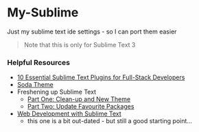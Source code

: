 My-Sublime
==========

Just my sublime text ide settings - so I can port them easier

> Note that this is only for Sublime Text 3

### Helpful Resources
* [10 Essential Sublime Text Plugins for Full-Stack Developers](http://www.sitepoint.com/10-essential-sublime-text-plugins-full-stack-developer/)
* [Soda Theme](https://github.com/buymeasoda/soda-theme)
* Freshening up Sublime Text
  * [Part One: Clean-up and New Theme](http://toomanyideas.net/2014/freshening-up-sublime-text.html)
  * [Part Two: Update Favourite Packages](http://toomanyideas.net/2014/freshening-up-sublime-text-part-two.html)
* [Web Development with Sublime Text](http://www.paulund.co.uk/web-development-with-sublime-text-2)
  * this one is a bit out-dated - but still a good starting point...
